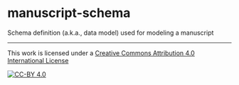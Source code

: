 # manuscript-schema
Schema definition (a.k.a., data model) used for modeling a manuscript

---
This work is licensed under a [Creative Commons Attribution 4.0 International License](http://creativecommons.org/licenses/by/4.0/)

[![CC-BY 4.0](https://i.creativecommons.org/l/by/4.0/88x31.png)](http://creativecommons.org/licenses/by/4.0/)

